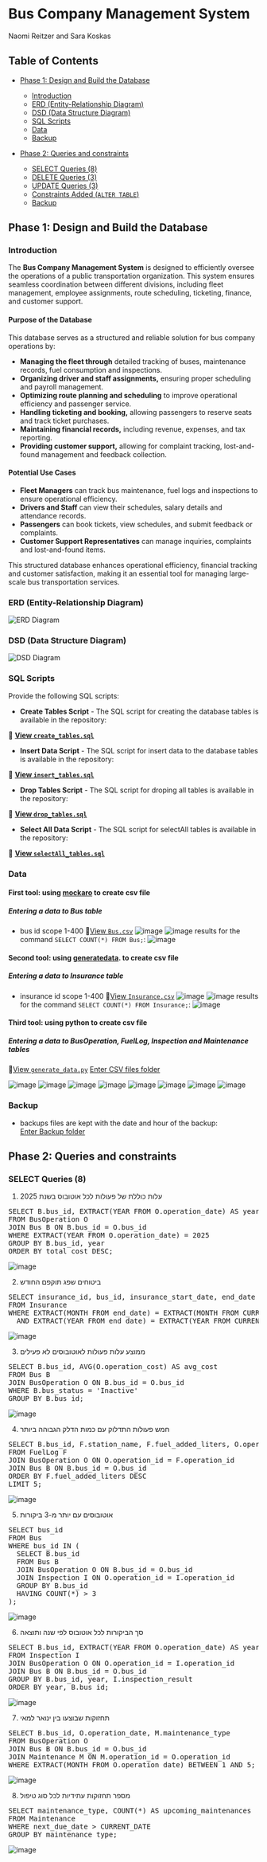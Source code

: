 

# Bus Company Management System

Naomi Reitzer and Sara Koskas

## Table of Contents  
- [Phase 1: Design and Build the Database](#phase-1-design-and-build-the-database)  
  - [Introduction](#introduction)  
  - [ERD (Entity-Relationship Diagram)](#erd-entity-relationship-diagram)  
  - [DSD (Data Structure Diagram)](#dsd-data-structure-diagram)  
  - [SQL Scripts](#sql-scripts)  
  - [Data](#data)
  - [Backup](#backup)

- [Phase 2: Queries and constraints](#phase-2-queries-and-constraints)
  - [SELECT Queries (8)](#-select-queries-8)  
  - [DELETE Queries (3)](#-delete-queries-3)  
  - [UPDATE Queries (3)](#-update-queries-3)  
  - [Constraints Added (`ALTER TABLE`)](#-constraints-added-alter-table)  
  - [Backup](#-backup)  


## Phase 1: Design and Build the Database  

### Introduction

The **Bus Company Management System** is designed to efficiently oversee the operations of a public transportation organization. This system ensures seamless coordination between different divisions, including fleet management, employee assignments, route scheduling, ticketing, finance, and customer support.

#### Purpose of the Database
This database serves as a structured and reliable solution for bus company operations by:
- **Managing the fleet through** detailed tracking of buses, maintenance records, fuel consumption and inspections.
- **Organizing driver and staff assignments,** ensuring proper scheduling and payroll management.
- **Optimizing route planning and scheduling** to improve operational efficiency and passenger service.  
- **Handling ticketing and booking,** allowing passengers to reserve seats and track ticket purchases.
- **Maintaining financial records,** including revenue, expenses, and tax reporting.
- **Providing customer support,** allowing for complaint tracking, lost-and-found management and feedback collection.

#### Potential Use Cases
- **Fleet Managers** can track bus maintenance, fuel logs and inspections to ensure operational efficiency. 
- **Drivers and Staff** can view their schedules, salary details and attendance records.
- **Passengers** can book tickets, view schedules, and submit feedback or complaints.
- **Customer Support Representatives** can manage inquiries, complaints and lost-and-found items.

This structured database enhances operational efficiency, financial tracking and customer satisfaction, making it an essential tool for managing large-scale bus transportation services.

###  ERD (Entity-Relationship Diagram)    
![ERD Diagram](Phase1/ERDAndDSTFiles/ERD.png)  

###  DSD (Data Structure Diagram)   
![DSD Diagram](Phase1/ERDAndDSTFiles/DSD.png)  

###  SQL Scripts  
Provide the following SQL scripts:  
- **Create Tables Script** - The SQL script for creating the database tables is available in the repository:  

📜 **[View `create_tables.sql`](Phase1/Scripts/FleetManagementCreateTable.sql)**  

- **Insert Data Script** - The SQL script for insert data to the database tables is available in the repository:  

📜 **[View `insert_tables.sql`](Phase1/Scripts/FleetManagementInsertTables.sql)**  
 
- **Drop Tables Script** - The SQL script for droping all tables is available in the repository:  

📜 **[View `drop_tables.sql`](Phase1/Scripts/FleetManagementDropTable.sql)**  

- **Select All Data Script**  - The SQL script for selectAll tables is available in the repository:  

📜 **[View `selectAll_tables.sql`](Phase1/Scripts/FleetManagementSelectAll.sql)**  
  
###  Data  
####  First tool: using [mockaro](https://www.mockaroo.com/) to create csv file
#####  Entering a data to Bus table
-  bus id scope 1-400
📜[View `Bus.csv`](Phase1/MockedData/Bus.csv)
![image](Phase1/UploadDataImages/bus1.png)
![image](Phase1/UploadDataImages/bus2.png)
results for  the command `SELECT COUNT(*) FROM Bus;`:
![image](Phase1/UploadDataImages/bus3.png)

####  Second tool: using [generatedata](https://generatedata.com/generator). to create csv file 
#####  Entering a data to Insurance table
- insurance id scope 1-400
📜[View `Insurance.csv`](Phase1/MockedData/Insurance.csv)
![image](Phase1/UploadDataImages/Insurance1.png)
![image](Phase1/UploadDataImages/Insurance2.png)
results for  the command `SELECT COUNT(*) FROM Insurance;`:
![image](Phase1/UploadDataImages/Insurance3.png)

####  Third tool: using python to create csv file
#####  Entering a data to BusOperation, FuelLog, Inspection and Maintenance tables
📜[View `generate_data.py`](Phase1/MockDataScript/generate_data.py)
[Enter CSV files folder](Phase1/MockedData)

![image](Phase1/UploadDataImages/BusOperation1.png)
![image](Phase1/UploadDataImages/BusOperation2.png)
![image](Phase1/UploadDataImages/FuelLog1.png)
![image](Phase1/UploadDataImages/FuelLog2.png)
![image](Phase1/UploadDataImages/Inspection1.png)
![image](Phase1/UploadDataImages/Inspection2.png)
![image](Phase1/UploadDataImages/Maintenance1.png)
![image](Phase1/UploadDataImages/Maintenance2.png)

### Backup 
-   backups files are kept with the date and hour of the backup:  
[Enter Backup folder](Phase1/Backup)


## Phase 2: Queries and constraints

### SELECT Queries (8)

1. עלות כוללת של פעולות לכל אוטובוס בשנת 2025

<pre>
SELECT B.bus_id, EXTRACT(YEAR FROM O.operation_date) AS year, SUM(O.operation_cost) AS total_cost
FROM BusOperation O
JOIN Bus B ON B.bus_id = O.bus_id
WHERE EXTRACT(YEAR FROM O.operation_date) = 2025
GROUP BY B.bus_id, year
ORDER BY total_cost DESC;
</pre>

![image](Phase2/SelectQueriesImages/Select1.png)

2. ביטוחים שפג תוקפם החודש
<pre>
SELECT insurance_id, bus_id, insurance_start_date, end_date
FROM Insurance
WHERE EXTRACT(MONTH FROM end_date) = EXTRACT(MONTH FROM CURRENT_DATE)
  AND EXTRACT(YEAR FROM end_date) = EXTRACT(YEAR FROM CURRENT_DATE);
</pre>

![image](Phase2/SelectQueriesImages/Select2.png)

3. ממוצע עלות פעולות לאוטובוסים לא פעילים
<pre>
SELECT B.bus_id, AVG(O.operation_cost) AS avg_cost
FROM Bus B
JOIN BusOperation O ON B.bus_id = O.bus_id
WHERE B.bus_status = 'Inactive'
GROUP BY B.bus_id;
</pre>

![image](Phase2/SelectQueriesImages/Select3.png)

4. חמש פעולות התדלוק עם כמות הדלק הגבוהה ביותר
<pre>
SELECT B.bus_id, F.station_name, F.fuel_added_liters, O.operation_date
FROM FuelLog F
JOIN BusOperation O ON O.operation_id = F.operation_id
JOIN Bus B ON B.bus_id = O.bus_id
ORDER BY F.fuel_added_liters DESC
LIMIT 5;
</pre>

![image](Phase2/SelectQueriesImages/select4.png)

5. אוטובוסים עם יותר מ-3 ביקורות
<pre>
SELECT bus_id
FROM Bus
WHERE bus_id IN (
  SELECT B.bus_id
  FROM Bus B
  JOIN BusOperation O ON B.bus_id = O.bus_id
  JOIN Inspection I ON O.operation_id = I.operation_id
  GROUP BY B.bus_id
  HAVING COUNT(*) > 3
);
</pre>

![image](Phase2/SelectQueriesImages/select5.png)

6. סך הביקורות לכל אוטובוס לפי שנה ותוצאה
<pre>
SELECT B.bus_id, EXTRACT(YEAR FROM O.operation_date) AS year, I.inspection_result, COUNT(*) AS total_inspections
FROM Inspection I
JOIN BusOperation O ON O.operation_id = I.operation_id
JOIN Bus B ON B.bus_id = O.bus_id
GROUP BY B.bus_id, year, I.inspection_result
ORDER BY year, B.bus_id;
</pre>

![image](Phase2/SelectQueriesImages/select6.png)

7. תחזוקות שבוצעו בין ינואר למאי
<pre>
SELECT B.bus_id, O.operation_date, M.maintenance_type
FROM BusOperation O
JOIN Bus B ON B.bus_id = O.bus_id
JOIN Maintenance M ON M.operation_id = O.operation_id
WHERE EXTRACT(MONTH FROM O.operation_date) BETWEEN 1 AND 5;
</pre>

![image](Phase2/SelectQueriesImages/select7.png)

8. מספר תחזוקות עתידיות לכל סוג טיפול
<pre>
SELECT maintenance_type, COUNT(*) AS upcoming_maintenances
FROM Maintenance
WHERE next_due_date > CURRENT_DATE
GROUP BY maintenance_type;
</pre>

![image](Phase2/SelectQueriesImages/select8.png)
